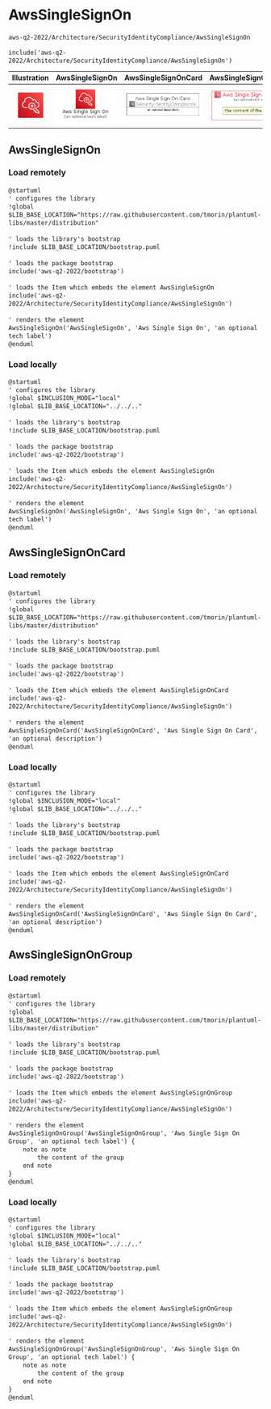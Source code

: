 # AwsSingleSignOn


```text
aws-q2-2022/Architecture/SecurityIdentityCompliance/AwsSingleSignOn
```

```text
include('aws-q2-2022/Architecture/SecurityIdentityCompliance/AwsSingleSignOn')
```



| Illustration | AwsSingleSignOn | AwsSingleSignOnCard | AwsSingleSignOnGroup |
| :---: | :---: | :---: | :---: |
| ![illustration for Illustration](../../../aws-q2-2022/Architecture/SecurityIdentityCompliance/AwsSingleSignOn.png) | ![illustration for AwsSingleSignOn](../../../aws-q2-2022/Architecture/SecurityIdentityCompliance/AwsSingleSignOn.Local.png) | ![illustration for AwsSingleSignOnCard](../../../aws-q2-2022/Architecture/SecurityIdentityCompliance/AwsSingleSignOnCard.Local.png) | ![illustration for AwsSingleSignOnGroup](../../../aws-q2-2022/Architecture/SecurityIdentityCompliance/AwsSingleSignOnGroup.Local.png) |




## AwsSingleSignOn

### Load remotely
```plantuml
@startuml
' configures the library
!global $LIB_BASE_LOCATION="https://raw.githubusercontent.com/tmorin/plantuml-libs/master/distribution"

' loads the library's bootstrap
!include $LIB_BASE_LOCATION/bootstrap.puml

' loads the package bootstrap
include('aws-q2-2022/bootstrap')

' loads the Item which embeds the element AwsSingleSignOn
include('aws-q2-2022/Architecture/SecurityIdentityCompliance/AwsSingleSignOn')

' renders the element
AwsSingleSignOn('AwsSingleSignOn', 'Aws Single Sign On', 'an optional tech label')
@enduml
```

### Load locally
```plantuml
@startuml
' configures the library
!global $INCLUSION_MODE="local"
!global $LIB_BASE_LOCATION="../../.."

' loads the library's bootstrap
!include $LIB_BASE_LOCATION/bootstrap.puml

' loads the package bootstrap
include('aws-q2-2022/bootstrap')

' loads the Item which embeds the element AwsSingleSignOn
include('aws-q2-2022/Architecture/SecurityIdentityCompliance/AwsSingleSignOn')

' renders the element
AwsSingleSignOn('AwsSingleSignOn', 'Aws Single Sign On', 'an optional tech label')
@enduml
```

## AwsSingleSignOnCard

### Load remotely
```plantuml
@startuml
' configures the library
!global $LIB_BASE_LOCATION="https://raw.githubusercontent.com/tmorin/plantuml-libs/master/distribution"

' loads the library's bootstrap
!include $LIB_BASE_LOCATION/bootstrap.puml

' loads the package bootstrap
include('aws-q2-2022/bootstrap')

' loads the Item which embeds the element AwsSingleSignOnCard
include('aws-q2-2022/Architecture/SecurityIdentityCompliance/AwsSingleSignOn')

' renders the element
AwsSingleSignOnCard('AwsSingleSignOnCard', 'Aws Single Sign On Card', 'an optional description')
@enduml
```

### Load locally
```plantuml
@startuml
' configures the library
!global $INCLUSION_MODE="local"
!global $LIB_BASE_LOCATION="../../.."

' loads the library's bootstrap
!include $LIB_BASE_LOCATION/bootstrap.puml

' loads the package bootstrap
include('aws-q2-2022/bootstrap')

' loads the Item which embeds the element AwsSingleSignOnCard
include('aws-q2-2022/Architecture/SecurityIdentityCompliance/AwsSingleSignOn')

' renders the element
AwsSingleSignOnCard('AwsSingleSignOnCard', 'Aws Single Sign On Card', 'an optional description')
@enduml
```

## AwsSingleSignOnGroup

### Load remotely
```plantuml
@startuml
' configures the library
!global $LIB_BASE_LOCATION="https://raw.githubusercontent.com/tmorin/plantuml-libs/master/distribution"

' loads the library's bootstrap
!include $LIB_BASE_LOCATION/bootstrap.puml

' loads the package bootstrap
include('aws-q2-2022/bootstrap')

' loads the Item which embeds the element AwsSingleSignOnGroup
include('aws-q2-2022/Architecture/SecurityIdentityCompliance/AwsSingleSignOn')

' renders the element
AwsSingleSignOnGroup('AwsSingleSignOnGroup', 'Aws Single Sign On Group', 'an optional tech label') {
    note as note
        the content of the group
    end note
}
@enduml
```

### Load locally
```plantuml
@startuml
' configures the library
!global $INCLUSION_MODE="local"
!global $LIB_BASE_LOCATION="../../.."

' loads the library's bootstrap
!include $LIB_BASE_LOCATION/bootstrap.puml

' loads the package bootstrap
include('aws-q2-2022/bootstrap')

' loads the Item which embeds the element AwsSingleSignOnGroup
include('aws-q2-2022/Architecture/SecurityIdentityCompliance/AwsSingleSignOn')

' renders the element
AwsSingleSignOnGroup('AwsSingleSignOnGroup', 'Aws Single Sign On Group', 'an optional tech label') {
    note as note
        the content of the group
    end note
}
@enduml
```

